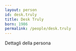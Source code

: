 ```yaml
---
layout: person
id: desk.truly
title: Desk Truly
born: 1986
permalink: /people/desk.truly
---
```


Dettagli della persona 